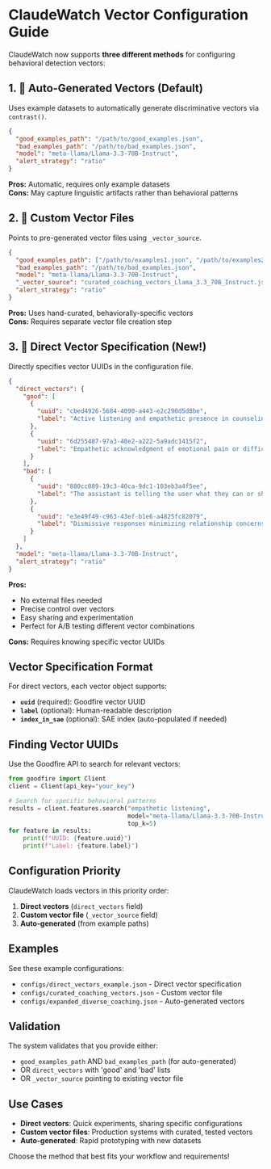 # ClaudeWatch Vector Configuration Guide

ClaudeWatch now supports **three different methods** for configuring behavioral detection vectors:

## 1. 🔄 Auto-Generated Vectors (Default)

Uses example datasets to automatically generate discriminative vectors via `contrast()`.

```json
{
  "good_examples_path": "/path/to/good_examples.json",
  "bad_examples_path": "/path/to/bad_examples.json", 
  "model": "meta-llama/Llama-3.3-70B-Instruct",
  "alert_strategy": "ratio"
}
```

**Pros:** Automatic, requires only example datasets  
**Cons:** May capture linguistic artifacts rather than behavioral patterns

## 2. 📁 Custom Vector Files

Points to pre-generated vector files using `_vector_source`.

```json
{
  "good_examples_path": ["/path/to/examples1.json", "/path/to/examples2.json"],
  "bad_examples_path": "/path/to/bad_examples.json",
  "model": "meta-llama/Llama-3.3-70B-Instruct", 
  "_vector_source": "curated_coaching_vectors_Llama_3.3_70B_Instruct.json",
  "alert_strategy": "ratio"
}
```

**Pros:** Uses hand-curated, behaviorally-specific vectors  
**Cons:** Requires separate vector file creation step

## 3. 🎯 Direct Vector Specification (New!)

Directly specifies vector UUIDs in the configuration file.

```json
{
  "direct_vectors": {
    "good": [
      {
        "uuid": "cbed4926-5684-4090-a443-e2c290d5d8be",
        "label": "Active listening and empathetic presence in counseling contexts"
      },
      {
        "uuid": "6d255487-97a3-48e2-a222-5a9adc1415f2", 
        "label": "Empathetic acknowledgment of emotional pain or difficulty"
      }
    ],
    "bad": [
      {
        "uuid": "880cc089-19c3-40ca-9dc1-103eb3a4f5ee",
        "label": "The assistant is telling the user what they can or should do"
      },
      {
        "uuid": "e3e49f49-c963-43ef-b1e6-a4825fc82079",
        "label": "Dismissive responses minimizing relationship concerns"
      }
    ]
  },
  "model": "meta-llama/Llama-3.3-70B-Instruct",
  "alert_strategy": "ratio"
}
```

**Pros:** 
- No external files needed
- Precise control over vectors
- Easy sharing and experimentation  
- Perfect for A/B testing different vector combinations

**Cons:** Requires knowing specific vector UUIDs

## Vector Specification Format

For direct vectors, each vector object supports:

- **`uuid`** (required): Goodfire vector UUID
- **`label`** (optional): Human-readable description
- **`index_in_sae`** (optional): SAE index (auto-populated if needed)

## Finding Vector UUIDs

Use the Goodfire API to search for relevant vectors:

```python
from goodfire import Client
client = Client(api_key="your_key")

# Search for specific behavioral patterns
results = client.features.search("empathetic listening", 
                                 model="meta-llama/Llama-3.3-70B-Instruct", 
                                 top_k=5)
for feature in results:
    print(f"UUID: {feature.uuid}")
    print(f"Label: {feature.label}")
```

## Configuration Priority

ClaudeWatch loads vectors in this priority order:

1. **Direct vectors** (`direct_vectors` field)
2. **Custom vector file** (`_vector_source` field)  
3. **Auto-generated** (from example paths)

## Examples

See these example configurations:
- `configs/direct_vectors_example.json` - Direct vector specification
- `configs/curated_coaching_vectors.json` - Custom vector file
- `configs/expanded_diverse_coaching.json` - Auto-generated vectors

## Validation

The system validates that you provide either:
- `good_examples_path` AND `bad_examples_path` (for auto-generated)
- OR `direct_vectors` with 'good' and 'bad' lists
- OR `_vector_source` pointing to existing vector file

## Use Cases

- **Direct vectors**: Quick experiments, sharing specific configurations
- **Custom vector files**: Production systems with curated, tested vectors
- **Auto-generated**: Rapid prototyping with new datasets

Choose the method that best fits your workflow and requirements!